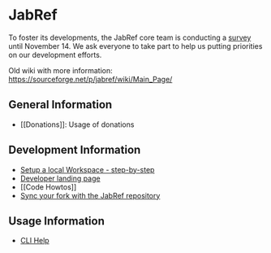 # JabRef

To foster its developments, the JabRef core team is conducting a [survey](https://enquetes.inra.fr/index.php?sid=29749) until November 14.
We ask everyone to take part to help us putting priorities on our development efforts.

Old wiki with more information: https://sourceforge.net/p/jabref/wiki/Main_Page/

## General Information
* [[Donations]]: Usage of donations

## Development Information

 * [Setup a local Workspace - step-by-step](Guidelines-for-setting-up-a-local-workspace)
 * [Developer landing page](https://sourceforge.net/p/jabref/wiki/Developing_and_extending_JabRef/)
 * [[Code Howtos]]
 * [Sync your fork with the JabRef repository](https://help.github.com/articles/syncing-a-fork/)

## Usage Information

 * [CLI Help](CLI-help)